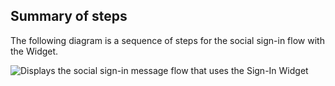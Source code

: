 
## Summary of steps

The following diagram is a sequence of steps for the social sign-in flow with the Widget.

<div class="common-image-format">

![Displays the social sign-in message flow that uses the Sign-In Widget](/img/oie-embedded-sdk/oie-embedded-widget-go-use-case-social-sign-in.png)

</div>

